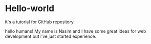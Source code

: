 # Hello-world
it's a tutorial for GitHub repository


hello humans!
My name is Nasim and I have some great ideas for web development but i've just started experience.
